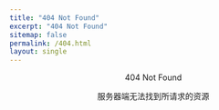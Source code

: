 ```yaml
---
title: "404 Not Found"
excerpt: "404 Not Found"
sitemap: false
permalink: /404.html
layout: single
---
```


<div style="text-align:center">
    <p id="NotFoundTitle">404 Not Found</p>
    <p id="NotFoundMsg">服务器端无法找到所请求的资源</p>
</div>

<!--
<link rel="stylesheet" href="https://fastly.jsdelivr.net/npm/aplayer@1.10.1/dist/APlayer.min.css">
<div id="aplayer"></div>
<script src="https://fastly.jsdelivr.net/npm/aplayer@1.10.1/dist/APlayer.min.js"></script>
<script>
    const ap = new APlayer({
        container: document.getElementById('aplayer'),
        fixed: true,
        audio: [{
            name: 'The Magic of Friendship Grows',
            artist: 'https://www.bilibili.com/video/BV1wy4y1E7K3',
            url: '/assets/postres/404/the_magic_of_friendship_grows_piano.mp3'
        }]
    });
</script>

<script type="text/javascript" src="https://fastly.jsdelivr.net/gh/panzi/Browser-Ponies@gh-pages/basecfg.js" id="browser-ponies-config"></script><script type="text/javascript" src="https://fastly.jsdelivr.net/gh/panzi/Browser-Ponies@gh-pages/browserponies.js" id="browser-ponies-script"></script><script type="text/javascript">/* <![CDATA[ */ (function (cfg) {BrowserPonies.setBaseUrl(cfg.baseurl);BrowserPonies.loadConfig(BrowserPoniesBaseConfig);BrowserPonies.loadConfig(cfg);})({"baseurl":"https://fastly.jsdelivr.net/gh/panzi/Browser-Ponies@gh-pages/","fadeDuration":500,"volume":1,"fps":25,"speed":3,"audioEnabled":false,"showFps":true,"showLoadProgress":true,"speakProbability":0.1,"spawn":{},"spawnRandom":2,"autostart":true}); /* ]]> */</script>

<div style="text-align:center">
<a onclick="BrowserPonies.spawnRandom()" class="btn btn--success">Ponies!</a>
</div>

<div style="text-align:center" id="dev-opt-browserponies">
    <a onclick="BrowserPonies.spawnRandom(10)" class="btn btn--info">10 Ponies!</a> <a
        onclick="BrowserPonies.spawnRandom(100)" class="btn btn--info">100 Ponies!</a>
</div>
<script>
//    if (devmode != 1) {
//        display("dev-opt-browserponies");
//    }
</script>
-->

<script>
    // 自动除错，自动排除在URL中的明显多余路径
    // xxx.xxx.com/xxx/xxx/aaa => xxx.xxx.com/xxx/xxx/
    var url = window.location.href;
    // If ends with '/', remove it
    if (url.charAt(url.length - 1) == '/') {
        url = url.substring(0, url.length - 1);
    }
    var url_array = url.split("/");
    var url_array_length = url_array.length;

    function autoFixURL() {
        var new_url = url_array[0] + "//" + url_array[2] + "/" + url_array[3] + "/" + url_array[4] + "/";
        window.location.href = new_url;
    }

    var message = document.getElementById("NotFoundMsg");

    if (url_array_length > 5) {
        // Countdown 5s in meassage and then auto fix URL
        var count = 5;
        var timer = setInterval(function () {
            message.innerHTML = "服务器端无法找到所请求的资源，" + count + "秒后尝试自动除错...";
            count--;
            if (count == 0) {
                clearInterval(timer);
                message.style.display = "none";
                autoFixURL();
            }
        }
            , 1000);
    }
</script>